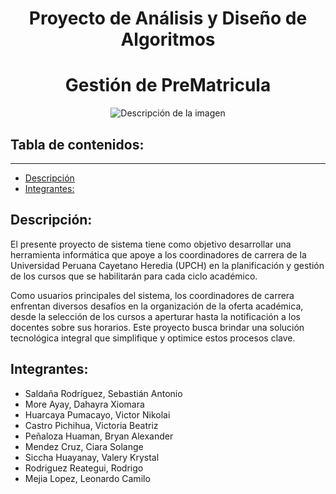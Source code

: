 <h1 align="center" id="title">Proyecto de Análisis y Diseño de Algoritmos
<h1 align="center" id="title">Gestión de PreMatricula</h1>

<div align="center">
  <img src="https://www.iutepi.edu/wp-content/uploads/2023/05/algoritmos.jpeg" alt="Descripción de la imagen">
</div>


## Tabla de contenidos:
---
- [Descripción](#Descripción)
- [Integrantes:](#Figma)

## Descripción:

El presente proyecto de sistema tiene como objetivo desarrollar una herramienta informática que apoye a los coordinadores de carrera de la Universidad Peruana Cayetano Heredia (UPCH) en la planificación y gestión de los cursos que se habilitarán para cada ciclo académico.

Como usuarios principales del sistema, los coordinadores de carrera enfrentan diversos desafíos en la organización de la oferta académica, desde la selección de los cursos a aperturar hasta la notificación a los docentes sobre sus horarios. Este proyecto busca brindar una solución tecnológica integral que simplifique y optimice estos procesos clave.




## Integrantes:
- Saldaña Rodríguez, Sebastián Antonio 
- More Ayay, Dahayra Xiomara 
- Huarcaya Pumacayo, Victor Nikolai
- Castro Pichihua, Victoria Beatriz 
- Peñaloza Huaman, Bryan Alexander
- Mendez Cruz, Ciara Solange
- Siccha Huayanay, Valery Krystal
- Rodriguez Reategui, Rodrigo
- Mejia Lopez, Leonardo Camilo
